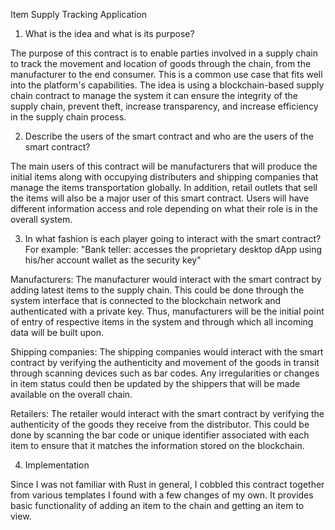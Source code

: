 Item Supply Tracking Application



1. What is the idea and what is its purpose?

The purpose of this contract is to enable parties involved in a supply chain to track the movement and location of goods through the chain, from the manufacturer to the end consumer. This is a common use case that fits well into the platform's capabilities. The idea is using a blockchain-based supply chain contract to manage the system it can ensure the integrity of the supply chain, prevent theft, increase transparency, and increase efficiency in the supply chain process.



2. Describe the users of the smart contract and who are the users of the smart contract?

The main users of this contract will be manufacturers that will produce the initial items along with occupying distributers and shipping companies that manage the items transportation globally. In addition, retail outlets that sell the items will also be a major user of this smart contract. Users will have different information access and role depending on what their role is in the overall system.



3. In what fashion is each player going to interact with the smart contract? For example: "Bank teller: accesses the proprietary desktop dApp using his/her account wallet as the security key"

Manufacturers: The manufacturer would interact with the smart contract by adding latest items to the supply chain. This could be done through the system interface that is connected to the blockchain network and authenticated with a private key. Thus, manufacturers will be the initial point of entry of respective items in the system and through which all incoming data will be built upon.

Shipping companies: The shipping companies would interact with the smart contract by verifying the authenticity and movement of the goods in transit through scanning devices such as bar codes. Any irregularities or changes in item status could then be updated by the shippers that will be made available on the overall chain.

Retailers: The retailer would interact with the smart contract by verifying the authenticity of the goods they receive from the distributor. This could be done by scanning the bar code or unique identifier associated with each item to ensure that it matches the information stored on the blockchain.



4. Implementation

Since I was not familiar with Rust in general, I cobbled this contract together from various templates I found with a few changes of my own. It provides basic functionality of adding an item to the chain and getting an item to view. 
